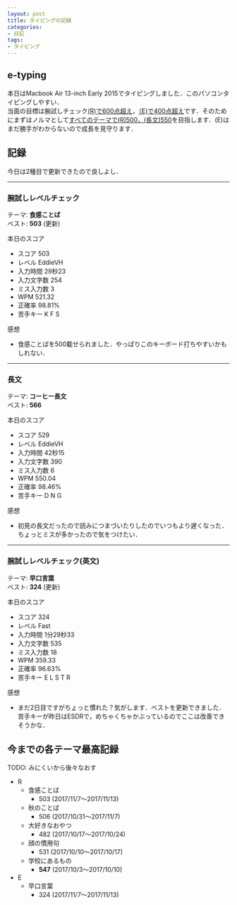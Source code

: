 ```yaml
---
layout: post
title: タイピングの記録
categories:
- 日記
tags:
- タイピング
---
```


## e-typing
本日はMacbook Air 13-inch Early 2015でタイピングしました．このパソコンタイピングしやすい．  
当面の目標は腕試しチェック<u>(R)で600点超え</u>，<u>（E)で400点超え</u>です．そのためにまずはノルマとして<u>すべてのテーマで(R)500，(長文)550</u>を目指します．(E)はまだ勝手がわからないので成長を見守ります．

## 記録
今日は2種目で更新できたので良しよし．

---
### 腕試しレベルチェック
テーマ: **食感ことば**  
ベスト: **503** (更新)

本日のスコア
- スコア 503
- レベル EddieVH
- 入力時間 29秒23
- 入力文字数 254
- ミス入力数 3
- WPM 521.32
- 正確率 98.81%
- 苦手キー K F S

感想
- 食感ことばを500載せられました．やっぱりこのキーボード打ちやすいかもしれない．

---
### 長文
テーマ: **コーヒー長文**  
ベスト: **566**

本日のスコア
- スコア 529
- レベル EddieVH
- 入力時間 42秒15
- 入力文字数 390
- ミス入力数 6
- WPM 550.04
- 正確率 98.46%
- 苦手キー D N G

感想
- 初見の長文だったので読みにつまづいたりしたのでいつもより遅くなった．ちょっとミスが多かったので気をつけたい．

---
### 腕試しレベルチェック(英文)
テーマ: **早口言葉**  
ベスト: **324** (更新)

本日のスコア

- スコア 324
- レベル Fast
- 入力時間 1分29秒33
- 入力文字数 535
- ミス入力数 18
- WPM 359.33
- 正確率 96.63%
- 苦手キー E L S T R  

感想
- まだ2日目ですがちょっと慣れた？気がします．ベストを更新できました．苦手キーが昨日はESDRで，めちゃくちゃかぶっているのでここは改善できそうかな．

## 今までの各テーマ最高記録
TODO: みにくいから後々なおす

- R
  - 食感ことば
    - 503 (2017/11/7～2017/11/13)
  - 秋のことば
    - 506 (2017/10/31～2017/11/7)
  - 大好きなおやつ
    - 482 (2017/10/17～2017/10/24)
  - 顔の慣用句
    - 531 (2017/10/10～2017/10/17)
  - 学校にあるもの
    - **547** (2017/10/3～2017/10/10)
- E
  - 早口言葉
    - 324 (2017/11/7～2017/11/13)

